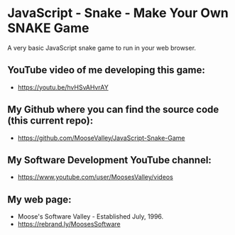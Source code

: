 # JavaScript - Snake - Make Your Own SNAKE Game

A very basic JavaScript snake game to run in your web browser.


## YouTube video of me developing this game:
* https://youtu.be/hvHSvAHvrAY

## My Github where you can find the source code (this current repo):
* https://github.com/MooseValley/JavaScript-Snake-Game

## My Software Development YouTube channel:
* https://www.youtube.com/user/MoosesValley/videos

## My web page:
* Moose's Software Valley - Established July, 1996.
* https://rebrand.ly/MoosesSoftware
